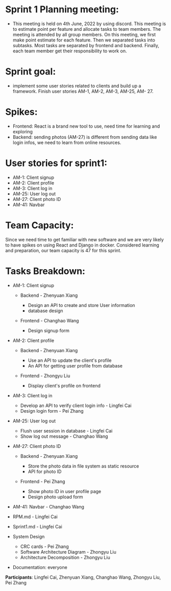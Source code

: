 # Sprint 1 Planning meeting:

- This meeting is held on 4th June, 2022 by using discord. This meeting is to estimate point per feature and allocate tasks to team members. The meeting is attended by all group members. On this meeting, we first make point estimate for each feature. Then we separated tasks into subtasks. Most tasks are separated by frontend and backend. Finally, each team member get their responsibility to work on. 

# Sprint goal:

- implement some user stories related to clients and build up a framework. Finish user stories AM-1, AM-2, AM-3, AM-25, AM- 27.

# Spikes:

- Frontend: React is a brand new tool to use, need time for learning and exploring
- Backend: sending photos (AM-27) is different from sending data like login infos, we need to learn from online resources.

# User stories for sprint1:

- AM-1: Client signup
- AM-2: Client profile
- AM-3: Client log in
- AM-25: User log out
- AM-27: Client photo ID
- AM-41: Navbar

# Team Capacity:

Since we need time to get familiar with new software and we are very likely to have spikes on using React and Django in docker. Considered learning and preparation, our team capacity is 47 for this sprint.

# Tasks Breakdown:

- AM-1: Client signup
  
  - Backend - Zhenyuan Xiang
    - Design an API to create and store User information
    - database design
  
  - Frontend - Changhao Wang 
    - Design signup form
  
- AM-2: Client profile

  - Backend - Zhenyuan Xiang

    - Use an API to update the client's profile
    - An API for getting user profile from database

  - Frontend - Zhongyu Liu

    - Display client's profile on frontend 

    

- AM-3: Client log in
  - Develop an API to verify client login info - Lingfei Cai
  - Design login form - Pei Zhang

- AM-25: User log out
  - Flush user session in database - Lingfei Cai
  - Show log out message - Changhao Wang

- AM-27: Client photo ID

  - Backend - Zhenyuan Xiang
    - Store the photo data in file system as static resource
    - API for photo ID

  - Frontend - Pei Zhang
    - Show photo ID in user profile page
    - Design photo upload form

- AM-41: Navbar - Changhao Wang

- RPM.md - Lingfei Cai

- Sprint1.md - Lingfei Cai

- System Design

  - CRC cards - Pei Zhang
  - Software Architecture Diagram - Zhongyu Liu
  - Architecture Decomposition - Zhongyu Liu

- Documentation: everyone



**Participants**: Lingfei Cai, Zhenyuan Xiang, Changhao Wang, Zhongyu Liu, Pei Zhang

